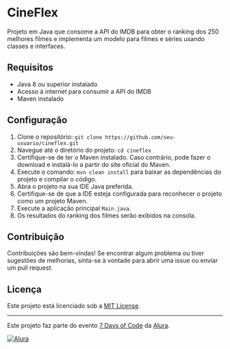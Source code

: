 # CineFlex

Projeto em Java que consome a API do IMDB para obter o ranking dos 250 melhores filmes e implementa um modelo para filmes e séries usando classes e interfaces.

## Requisitos

- Java 8 ou superior instalado
- Acesso à internet para consumir a API do IMDB
- Maven instalado

## Configuração

1. Clone o repositório: `git clone https://github.com/seu-usuario/cineflex.git`
2. Navegue até o diretório do projeto: `cd cineflex`
3. Certifique-se de ter o Maven instalado. Caso contrário, pode fazer o download e instalá-lo a partir do site oficial do Maven.
4. Execute o comando: `mvn clean install` para baixar as dependências do projeto e compilar o código.
5. Abra o projeto na sua IDE Java preferida.
6. Certifique-se de que a IDE esteja configurada para reconhecer o projeto como um projeto Maven.
7. Execute a aplicação principal `Main.java`.
8. Os resultados do ranking dos filmes serão exibidos na consola.

## Contribuição

Contribuições são bem-vindas! Se encontrar algum problema ou tiver sugestões de melhorias, sinta-se à vontade para abrir uma issue ou enviar um pull request.

## Licença

Este projeto está licenciado sob a [MIT License](LICENSE).

---

Este projeto faz parte do evento [7 Days of Code](https://7daysofcode.io/) da [Alura](https://www.alura.com.br).

[![Alura](https://img.shields.io/badge/Alura-7%20Days%20of%20Code-orange)](https://www.alura.com.br)
